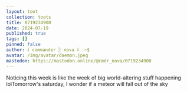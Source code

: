 ```yaml
---
layout: toot
collection: toots
title: 0719234900
date: 2024-07-19
published: true
tags: []
pinned: false
author: ⸸ commander ░ nova ⸸ :~$
avatar: /img/avatar/daemon.jpeg
mastodon: https://mastodon.online/@cmdr_nova/0719234900
---
```


Noticing this week is like the week of big world-altering stuff happening lolTomorrow's saturday, I wonder if a meteor will fall out of the sky

